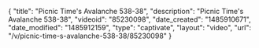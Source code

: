 {
    "title": "Picnic Time's Avalanche 538-38",
    "description": "Picnic Time's Avalanche 538-38",
    "videoid": "85230098",
    "date_created": "1485910671",
    "date_modified": "1485912159",
    "type": "captivate",
    "layout": "video",
    "url": "\/v\/picnic-time-s-avalanche-538-38\/85230098"
}